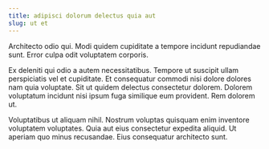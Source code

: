 ```yaml
---
title: adipisci dolorum delectus quia aut
slug: ut et
---
```


Architecto odio qui. Modi quidem cupiditate a tempore incidunt repudiandae sunt. Error culpa odit voluptatem corporis.

Ex deleniti qui odio a autem necessitatibus. Tempore ut suscipit ullam perspiciatis vel et cupiditate. Et consequatur commodi nisi dolore dolores nam quia voluptate. Sit ut quidem delectus consectetur dolorem. Dolorem voluptatum incidunt nisi ipsum fuga similique eum provident. Rem dolorem ut.

Voluptatibus ut aliquam nihil. Nostrum voluptas quisquam enim inventore voluptatem voluptates. Quia aut eius consectetur expedita aliquid. Ut aperiam quo minus recusandae. Eius consequatur architecto sunt.
